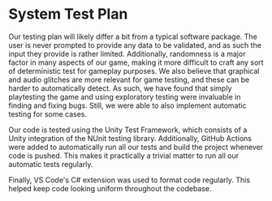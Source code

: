 # System Test Plan

Our testing plan will likely differ a bit from a typical software package. The user is never prompted to provide any data to be validated, and as such the input they provide is rather limited. Additionally, randomness is a major factor in many aspects of our game, making it more difficult to craft any sort of deterministic test for gameplay purposes. We also believe that graphical and audio glitches are more relevant for game testing, and these can be harder to automatically detect. As such, we have found that simply playtesting the game and using exploratory testing were invaluable in finding and fixing bugs. Still, we were able to also implement automatic testing for some cases.

Our code is tested using the Unity Test Framework, which consists of a Unity integration of the NUnit testing library. Additionally, GitHub Actions were added to automatically run all our tests and build the project whenever code is pushed. This makes it practically a trivial matter to run all our automatic tests regularly.

Finally, VS Code's C# extension was used to format code regularly. This helped keep code looking uniform throughout the codebase.